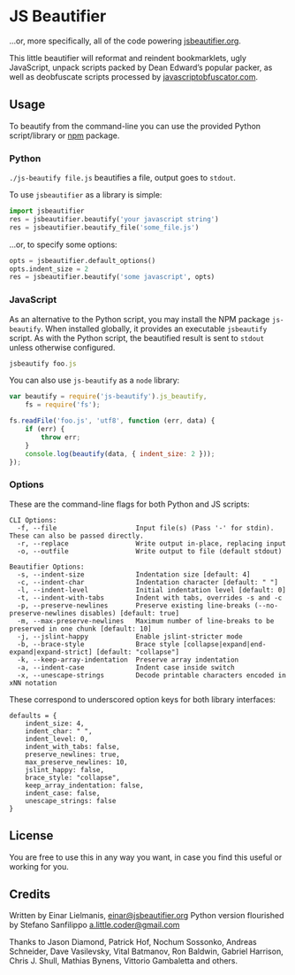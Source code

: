 # JS Beautifier

...or, more specifically, all of the code powering
[jsbeautifier.org](http://jsbeautifier.org/).

This little beautifier will reformat and reindent bookmarklets, ugly
JavaScript, unpack scripts packed by Dean Edward’s popular packer,
as well as deobfuscate scripts processed by
[javascriptobfuscator.com](http://javascriptobfuscator.com/).

## Usage

To beautify from the command-line you can use the provided Python script/library or [npm](http://npmjs.org/) package.

### Python

`./js-beautify file.js` beautifies a file, output goes to `stdout`.

To use `jsbeautifier` as a library is simple:

``` python
import jsbeautifier
res = jsbeautifier.beautify('your javascript string')
res = jsbeautifier.beautify_file('some_file.js')
```

...or, to specify some options:

``` python
opts = jsbeautifier.default_options()
opts.indent_size = 2
res = jsbeautifier.beautify('some javascript', opts)
```

### JavaScript

As an alternative to the Python script, you may install the NPM package `js-beautify`. When installed globally, it provides an executable `jsbeautify` script. As with the Python script, the beautified result is sent to `stdout` unless otherwise configured.

```js
jsbeautify foo.js
```

You can also use `js-beautify` as a `node` library:

```js
var beautify = require('js-beautify').js_beautify,
    fs = require('fs');

fs.readFile('foo.js', 'utf8', function (err, data) {
    if (err) {
        throw err;
    }
    console.log(beautify(data, { indent_size: 2 }));
});
```

### Options

These are the command-line flags for both Python and JS scripts:

    CLI Options:
      -f, --file                    Input file(s) (Pass '-' for stdin). These can also be passed directly.
      -r, --replace                 Write output in-place, replacing input
      -o, --outfile                 Write output to file (default stdout)
    
    Beautifier Options:
      -s, --indent-size             Indentation size [default: 4]
      -c, --indent-char             Indentation character [default: " "]
      -l, --indent-level            Initial indentation level [default: 0]
      -t, --indent-with-tabs        Indent with tabs, overrides -s and -c
      -p, --preserve-newlines       Preserve existing line-breaks (--no-preserve-newlines disables) [default: true]
      -m, --max-preserve-newlines   Maximum number of line-breaks to be preserved in one chunk [default: 10]
      -j, --jslint-happy            Enable jslint-stricter mode
      -b, --brace-style             Brace style [collapse|expand|end-expand|expand-strict] [default: "collapse"]
      -k, --keep-array-indentation  Preserve array indentation
      -a, --indent-case             Indent case inside switch
      -x, --unescape-strings        Decode printable characters encoded in xNN notation

These correspond to underscored option keys for both library interfaces:

    defaults = {
        indent_size: 4,
        indent_char: " ",
        indent_level: 0,
        indent_with_tabs: false,
        preserve_newlines: true,
        max_preserve_newlines: 10,
        jslint_happy: false,
        brace_style: "collapse",
        keep_array_indentation: false,
        indent_case: false,
        unescape_strings: false
    }

## License

You are free to use this in any way you want, in case you find this
useful or working for you.

## Credits

Written by Einar Lielmanis, <einar@jsbeautifier.org>
Python version flourished by Stefano Sanfilippo <a.little.coder@gmail.com>

Thanks to Jason Diamond, Patrick Hof, Nochum Sossonko, Andreas Schneider, Dave
Vasilevsky, Vital Batmanov, Ron Baldwin, Gabriel Harrison, Chris J. Shull,
Mathias Bynens, Vittorio Gambaletta and others.
